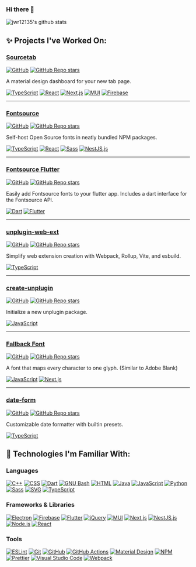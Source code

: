 ### Hi there 👋

![jwr12135's github stats](https://github-readme-stats.vercel.app/api?username=jwr12135&show_icons=true&theme=transparent)

## ✨ Projects I've Worked On:

### [Sourcetab](https://github.com/sourcetab/sourcetab)

[![GitHub](https://img.shields.io/github/license/sourcetab/sourcetab)](https://github.com/sourcetab/sourcetab/blob/main/LICENSE)
[![GitHub Repo stars](https://img.shields.io/github/stars/sourcetab/sourcetab?style=social)](https://github.com/sourcetab/sourcetab/stargazers)

A material design dashboard for your new tab page. 

[![TypeScript](https://img.shields.io/badge/-TypeScript-007ACC?style=flat-square&logo=TypeScript&logoColor=white)](https://www.typescriptlang.org)
[![React](https://img.shields.io/badge/-React-61DAFB?style=flat-square&logo=React&logoColor=black)](https://reactjs.org)
[![Next.js](https://img.shields.io/badge/-Next.js-000000?style=flat-square&logo=nextdotjs&logoColor=white)](https://nextjs.org)
[![MUI](https://img.shields.io/badge/-MUI-007FFF?style=flat-square&logo=MUI&logoColor=white)](https://mui.com)
[![Firebase](https://img.shields.io/badge/-Firebase-FFCA28?style=flat-square&logo=Firebase&logoColor=black)](https://firebase.google.com)

---

### [Fontsource](https://github.com/fontsource/fontsource)

[![GitHub](https://img.shields.io/github/license/fontsource/fontsource)](https://github.com/fontsource/fontsource/blob/main/LICENSE)
[![GitHub Repo stars](https://img.shields.io/github/stars/fontsource/fontsource?style=social)](https://github.com/fontsource/fontsource/stargazers)

Self-host Open Source fonts in neatly bundled NPM packages.

[![TypeScript](https://img.shields.io/badge/-TypeScript-007ACC?style=flat-square&logo=TypeScript&logoColor=white)](https://www.typescriptlang.org)
[![React](https://img.shields.io/badge/-React-61DAFB?style=flat-square&logo=React&logoColor=black)](https://reactjs.org)
[![Sass](https://img.shields.io/badge/-Sass-CC6699?style=flat-square&logo=Sass&logoColor=white)](https://sass-lang.com)
[![NestJS.js](https://img.shields.io/badge/-NestJS-E0234E?style=flat-square&logo=nestjs&logoColor=white)](https://nestjs.com)

---

### [Fontsource Flutter](https://github.com/fontsource/fontsource-flutter)

[![GitHub](https://img.shields.io/github/license/fontsource/fontsource-flutter)](https://github.com/fontsource/fontsource/blob/main/LICENSE)
[![GitHub Repo stars](https://img.shields.io/github/stars/fontsource/fontsource-flutter?style=social)](https://github.com/fontsource/fontsource-flutter/stargazers)

Easily add Fontsource fonts to your flutter app. Includes a dart interface for the Fontsource API.

[![Dart](https://img.shields.io/badge/-Dart-0175C2?style=flat-square&logo=Dart&logoColor=white)](https://dart.dev)
[![Flutter](https://img.shields.io/badge/-Flutter-02569B?style=flat-square&logo=Flutter&logoColor=white)](https://flutter.dev)

---

### [unplugin-web-ext](https://github.com/jwr12135/unplugin-web-ext)

[![GitHub](https://img.shields.io/github/license/fontsource/fontsource)](https://github.com/jwr12135/unplugin-web-ext/blob/main/LICENSE)
[![GitHub Repo stars](https://img.shields.io/github/stars/jwr12135/unplugin-web-ext?style=social)](https://github.com/jwr12135/unplugin-web-ext/stargazers)

Simplify web extension creation with Webpack, Rollup, Vite, and esbuild.

[![TypeScript](https://img.shields.io/badge/-TypeScript-007ACC?style=flat-square&logo=TypeScript&logoColor=white)](https://www.typescriptlang.org)

---

### [create-unplugin](https://github.com/jwr12135/create-unplugin)

[![GitHub](https://img.shields.io/github/license/jwr12135/create-unplugin)](https://github.com/jwr12135/create-unplugin/blob/main/LICENSE)
[![GitHub Repo stars](https://img.shields.io/github/stars/jwr12135/create-unplugin?style=social)](https://github.com/jwr12135/create-unplugin/stargazers)

Initialize a new unplugin package.

[![JavaScript](https://img.shields.io/badge/-JavaScript-F7DF1E?style=flat-square&logo=JavaScript&logoColor=black)](https://developer.mozilla.org/en-US/docs/Web/JavaScript)

---

### [Fallback Font](https://github.com/jwr12135/fallback-font)

[![GitHub](https://img.shields.io/github/license/jwr12135/fallback-font)](https://github.com/jwr12135/fallback-font/blob/main/LICENSE)
[![GitHub Repo stars](https://img.shields.io/github/stars/jwr12135/fallback-font?style=social)](https://github.com/jwr12135/fallback-font/stargazers)

A font that maps every character to one glyph. (Similar to Adobe Blank)

[![JavaScript](https://img.shields.io/badge/-JavaScript-F7DF1E?style=flat-square&logo=JavaScript&logoColor=black)](https://developer.mozilla.org/en-US/docs/Web/JavaScript)
[![Next.js](https://img.shields.io/badge/-OpenType-000000?style=flat-square)](https://learn.microsoft.com/en-us/typography/opentype/)

---

### [date-form](https://github.com/jwr12135/date-form)

[![GitHub](https://img.shields.io/github/license/jwr12135/date-form)](https://github.com/jwr12135/date-form/blob/main/LICENSE)
[![GitHub Repo stars](https://img.shields.io/github/stars/jwr12135/date-form?style=social)](https://github.com/jwr12135/date-form/stargazers)

Customizable date formatter with builtin presets.

[![TypeScript](https://img.shields.io/badge/-TypeScript-007ACC?style=flat-square&logo=TypeScript&logoColor=white)](https://www.typescriptlang.org)

## 🔧 Technologies I'm Familiar With:

### Languages
[![C++](https://img.shields.io/badge/-C++-00599C?style=flat-square&logo=C%2B%2B&logoColor=white)](https://www.cplusplus.com) [![CSS](https://img.shields.io/badge/-CSS-1572B6?style=flat-square&logo=CSS3&logoColor=white)](https://developer.mozilla.org/en-US/docs/Web/CSS) [![Dart](https://img.shields.io/badge/-Dart-0175C2?style=flat-square&logo=Dart&logoColor=white)](https://dart.dev) [![GNU Bash](https://img.shields.io/badge/-GNU%20Bash-4EAA25?style=flat-square&logo=GNU%20Bash&logoColor=white)](https://www.gnu.org/software/bash/) [![HTML](https://img.shields.io/badge/-HTML-E34F26?style=flat-square&logo=HTML5&logoColor=white)](https://developer.mozilla.org/en-US/docs/Web/HTML) [![Java](https://img.shields.io/badge/-Java-007396?style=flat-square&logo=Java&logoColor=white)](https://www.oracle.com/java/) [![JavaScript](https://img.shields.io/badge/-JavaScript-F7DF1E?style=flat-square&logo=JavaScript&logoColor=black)](https://developer.mozilla.org/en-US/docs/Web/JavaScript) [![Python](https://img.shields.io/badge/-Python-3776AB?style=flat-square&logo=Python&logoColor=white)](https://www.python.org) [![Sass](https://img.shields.io/badge/-Sass-CC6699?style=flat-square&logo=Sass&logoColor=white)](https://sass-lang.com) [![SVG](https://img.shields.io/badge/-SVG-FFB13B?style=flat-square&logo=SVG&logoColor=black)](https://developer.mozilla.org/en-US/docs/Web/SVG) [![TypeScript](https://img.shields.io/badge/-TypeScript-007ACC?style=flat-square&logo=TypeScript&logoColor=white)](https://www.typescriptlang.org)

### Frameworks & Libraries
[![Electron](https://img.shields.io/badge/-Electron-47848F?style=flat-square&logo=Electron&logoColor=white)](https://www.electronjs.org) [![Firebase](https://img.shields.io/badge/-Firebase-FFCA28?style=flat-square&logo=Firebase&logoColor=black)](https://firebase.google.com) [![Flutter](https://img.shields.io/badge/-Flutter-02569B?style=flat-square&logo=Flutter&logoColor=white)](https://flutter.dev) [![jQuery](https://img.shields.io/badge/-jQuery-0769AD?style=flat-square&logo=jQuery&logoColor=white)](https://jquery.com) [![MUI](https://img.shields.io/badge/-MUI-007FFF?style=flat-square&logo=MUI&logoColor=white)](https://mui.com) [![Next.js](https://img.shields.io/badge/-Next.js-000000?style=flat-square&logo=nextdotjs&logoColor=white)](https://nextjs.org) [![NestJS.js](https://img.shields.io/badge/-NestJS-E0234E?style=flat-square&logo=nestjs&logoColor=white)](https://nestjs.com) [![Node.js](https://img.shields.io/badge/-Node.js-339933?style=flat-square&logo=nodedotjs&logoColor=white)](https://nodejs.org) [![React](https://img.shields.io/badge/-React-61DAFB?style=flat-square&logo=React&logoColor=black)](https://reactjs.org)

### Tools
[![ESLint](https://img.shields.io/badge/-ESLint-4B32C3?style=flat-square&logo=ESLint&logoColor=white)](https://eslint.org) [![Git](https://img.shields.io/badge/-Git-F05032?style=flat-square&logo=Git&logoColor=white)](https://git-scm.com) [![GitHub](https://img.shields.io/badge/-GitHub-181717?style=flat-square&logo=GitHub&logoColor=white)](https://github.com) [![GitHub Actions](https://img.shields.io/badge/-GitHub%20Actions-2088FF?style=flat-square&logo=GitHub%20Actions&logoColor=white)](https://github.com/features/actions) [![Material Design](https://img.shields.io/badge/-Material%20Design-757575?style=flat-square&logo=Material%20Design&logoColor=white)](https://material.io) [![NPM](https://img.shields.io/badge/-NPM-CB3837?style=flat-square&logo=NPM&logoColor=white)](https://www.npmjs.com) [![Prettier](https://img.shields.io/badge/-Prettier-F7B93E?style=flat-square&logo=Prettier&logoColor=black)](https://prettier.io) [![Visual Studio Code](https://img.shields.io/badge/-Visual%20Studio%20Code-007ACC?style=flat-square&logo=Visual%20Studio%20Code&logoColor=white)](https://code.visualstudio.com) [![Webpack](https://img.shields.io/badge/-Webpack-8DD6F9?style=flat-square&logo=Webpack&logoColor=black)](https://webpack.js.org)
